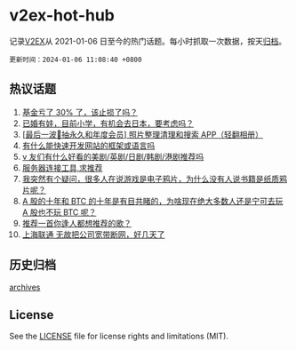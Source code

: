 # v2ex-hot-hub

 记录[V2EX](https://www.v2ex.com/)从 2021-01-06 日至今的热门话题。每小时抓取一次数据，按天[归档](archives)。

`更新时间：2024-01-06 11:08:40 +0800`

## 热议话题

1. [基金亏了 30% 了，该止损了吗？](https://www.v2ex.com/t/1006104)
1. [已婚有娃，目前小学，有机会去日本，要考虑吗？](https://www.v2ex.com/t/1006224)
1. [[最后一波🎁抽永久和年度会员] 照片整理清理和搜索 APP（轻翻相册）](https://www.v2ex.com/t/1006253)
1. [有什么能快速开发网站的框架或语言吗](https://www.v2ex.com/t/1006194)
1. [v 友们有什么好看的美剧/英剧/日剧/韩剧/港剧推荐吗](https://www.v2ex.com/t/1006181)
1. [服务器连接工具,求推荐](https://www.v2ex.com/t/1006086)
1. [我突然有个疑问，很多人在说游戏是电子鸦片，为什么没有人说书籍是纸质鸦片呢？](https://www.v2ex.com/t/1006112)
1. [A 股的十年和 BTC 的十年是有目共睹的，为啥现在绝大多数人还是宁可去玩 A 股也不玩 BTC 呢？](https://www.v2ex.com/t/1006162)
1. [推荐一首你逢人都想推荐的歌？](https://www.v2ex.com/t/1006219)
1. [上海联通 无故把公司宽带断网，好几天了](https://www.v2ex.com/t/1006108)

## 历史归档

[archives](archives)

## License

See the [LICENSE](LICENSE) file for license rights and limitations (MIT).
